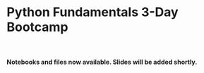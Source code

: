 # Python Fundamentals 3-Day Bootcamp
#### <br><br>Notebooks and files now available. Slides will be added shortly.
